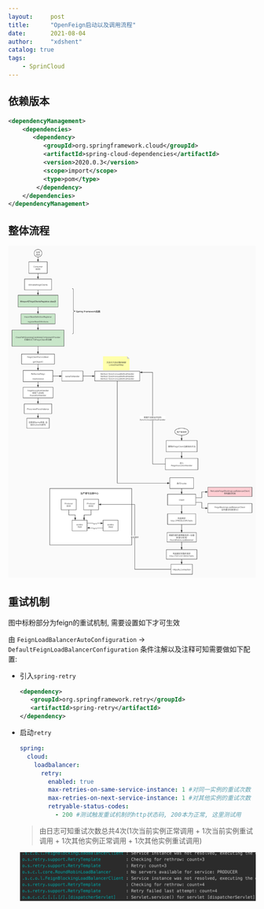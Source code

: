 ```yaml
---
layout:     post
title:      "OpenFeign启动以及调用流程"
date:       2021-08-04
author:     "xdshent"
catalog: true
tags:
    - SprinCloud
---
```


## 依赖版本

```xml
<dependencyManagement>
    <dependencies>
       <dependency>
          <groupId>org.springframework.cloud</groupId>
          <artifactId>spring-cloud-dependencies</artifactId>
          <version>2020.0.3</version>
          <scope>import</scope>
          <type>pom</type>
        </dependency>
    </dependencies>
</dependencyManagement>
```



## 整体流程

![OpenFeign整体流程](/img/assets/spring-cloud/open-feign/open-feign-process.jpg)



## 重试机制

图中标粉部分为feign的重试机制, 需要设置如下才可生效

由 `FeignLoadBalancerAutoConfiguration` -> `DefaultFeignLoadBalancerConfiguration`  条件注解以及注释可知需要做如下配置:

* 引入`spring-retry`

  ```xml
  <dependency>
     <groupId>org.springframework.retry</groupId>
     <artifactId>spring-retry</artifactId>
  </dependency>
  ```

* 启动`retry`

  ```yaml
  spring:
    cloud:
      loadbalancer:
        retry:
          enabled: true
          max-retries-on-same-service-instance: 1 #对同一实例的重试次数
          max-retries-on-next-service-instance: 1 #对其他实例的重试次数
          retryable-status-codes:
            - 200 #测试触发重试机制的http状态码, 200本为正常, 这里测试用
  ```

  > 由日志可知重试次数总共4次(1次当前实例正常调用 + 1次当前实例重试调用 + 1次其他实例正常调用 + 1次其他实例重试调用)

  ![重试次数日志](/img/assets/spring-cloud/open-feign/retry-log.png)

  